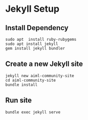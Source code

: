 # Jekyll Setup

## Install Dependency
```
sudo apt  install ruby-rubygems
sudo apt install jekyll
gem install jekyll bundler
```

## Create a new Jekyll site
```
jekyll new aiml-community-site
cd aiml-community-site
bundle install
```

## Run site
```
bundle exec jekyll serve
```
